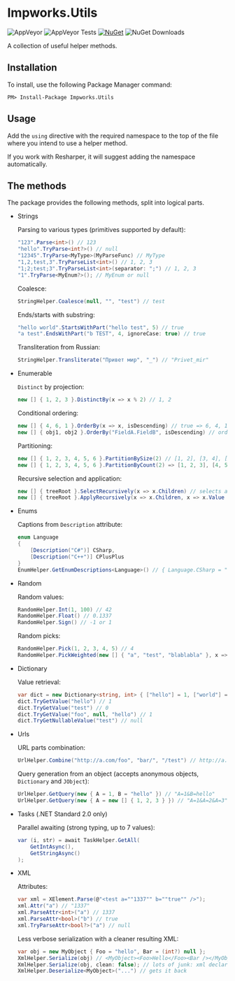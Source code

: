 # Impworks.Utils

![AppVeyor](https://img.shields.io/appveyor/ci/impworks/Utils.svg) ![AppVeyor Tests](https://img.shields.io/appveyor/tests/impworks/Utils.svg) [![NuGet](https://img.shields.io/nuget/v/Impworks.Utils.svg)](https://www.nuget.org/packages/Impworks.Utils/) ![NuGet Downloads](https://img.shields.io/nuget/dt/Impworks.Utils.svg)

A collection of useful helper methods.

## Installation

To install, use the following Package Manager command:

```
PM> Install-Package Impworks.Utils
```

## Usage

Add the `using` directive with the required namespace to the top of the file where you intend to use a helper method.

If you work with Resharper, it will suggest adding the namespace automatically.

## The methods

The package provides the following methods, split into logical parts.

  * Strings
  
      Parsing to various types (primitives supported by default):
      ```csharp
      "123".Parse<int>() // 123
      "hello".TryParse<int?>() // null
      "12345".TryParse<MyType>(MyParseFunc) // MyType
      "1,2,test,3".TryParseList<int>() // 1, 2, 3
      "1;2;test;3".TryParseList<int>(separator: ";") // 1, 2, 3
      "1".TryParse<MyEnum?>(); // MyEnum or null
      ```
      Coalesce:
      ```csharp
      StringHelper.Coalesce(null, "", "test") // test
      ```
      Ends/starts with substring:
      ```csharp
      "hello world".StartsWithPart("hello test", 5) // true
      "a test".EndsWithPart("b TEST", 4, ignoreCase: true) // true
      ```
      Transliteration from Russian:
      ```csharp
      StringHelper.Transliterate("Привет мир", "_") // "Privet_mir"
      ```

  * Enumerable

      `Distinct` by projection:
      ```csharp
      new [] { 1, 2, 3 }.DistinctBy(x => x % 2) // 1, 2
      ```
      Conditional ordering:
      ```csharp
      new [] { 4, 6, 1 }.OrderBy(x => x, isDescending) // true => 6, 4, 1, false => 1, 4, 6
      new [] { obj1, obj2 }.OrderBy("FieldA.FieldB", isDescending) // orders by field or path
      ```
      Partitioning:
      ```csharp
      new [] { 1, 2, 3, 4, 5, 6 }.PartitionBySize(2) // [1, 2], [3, 4], [5, 6]
      new [] { 1, 2, 3, 4, 5, 6 }.PartitionByCount(2) => [1, 2, 3], [4, 5, 6]
      ```
      Recursive selection and application:
      ```csharp
      new [] { treeRoot }.SelectRecursively(x => x.Children) // selects all children in a flat list
      new [] { treeRoot }.ApplyRecursively(x => x.Children, x => x.Value = 1) // sets Value = 1 on all children
      ```

  * Enums

      Captions from `Description` attribute:
      ```csharp
      enum Language
      {
          [Description("C#")] CSharp,
          [Description("C++")] CPlusPlus
      }
      EnumHelper.GetEnumDescriptions<Language>() // { Language.CSharp = "C#", Language.CPlusPlus = "C++" }
      ```

  * Random

      Random values:
      ```csharp
      RandomHelper.Int(1, 100) // 42
      RandomHelper.Float() // 0.1337
      RandomHelper.Sign() // -1 or 1
      ```
      Random picks:
      ```csharp
      RandomHelper.Pick(1, 2, 3, 4, 5) // 4
      RandomHelper.PickWeighted(new [] { "a", "test", "blablabla" }, x => x.Length ) // "blablabla"
      ```

  * Dictionary

      Value retrieval:
      ```csharp
      var dict = new Dictionary<string, int> { ["hello"] = 1, ["world"] = 2 };
      dict.TryGetValue("hello") // 1
      dict.TryGetValue("test") // 0
      dict.TryGetValue("foo", null, "hello") // 1
      dict.TryGetNullableValue("test") // null
      ```

  * Urls

      URL parts combination:
      ```csharp
      UrlHelper.Combine("http://a.com/foo", "bar/", "/test") // http://a.com/foo/bar/test
      ```
      Query generation from an object (accepts anonymous objects, `Dictionary` and `JObject`):
      ```csharp
      UrlHelper.GetQuery(new { A = 1, B = "hello" }) // "A=1&B=hello"
      UrlHelper.GetQuery(new { A = new [] { 1, 2, 3 } }) // "A=1&A=2&A=3"
      ```

  * Tasks (.NET Standard 2.0 only)

      Parallel awaiting (strong typing, up to 7 values):
      ```csharp
      var (i, str) = await TaskHelper.GetAll(
          GetIntAsync(),
          GetStringAsync()
      );
      ```

  * XML

      Attributes:
      ```csharp
      var xml = XElement.Parse(@"<test a=""1337"" b=""true"" />");
      xml.Attr("a") // "1337"
      xml.ParseAttr<int>("a") // 1337
      xml.ParseAttr<bool>("b") // true
      xml.TryParseAttr<bool?>("a") // null
      ```
	  Less verbose serialization with a cleaner resulting XML:
	  ```csharp
	  var obj = new MyObject { Foo = "hello", Bar = (int?) null };
	  XmlHelper.Serialize(obj) // <MyObject><Foo>Hello</Foo><Bar /></MyObject>
	  XmlHelper.Serialize(obj, clean: false); // lots of junk: xml declaration, namespaces, nil's
	  XmlHelper.Deserialize<MyObject>("...") // gets it back
	  ```